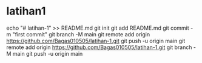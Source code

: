 # latihan1
echo "# latihan-1" >> README.md
git init
git add README.md
git commit -m "first commit"
git branch -M main
git remote add origin https://github.com/Bagas010505/latihan-1.git
git push -u origin main
git remote add origin https://github.com/Bagas010505/latihan-1.git
git branch -M main
git push -u origin main
